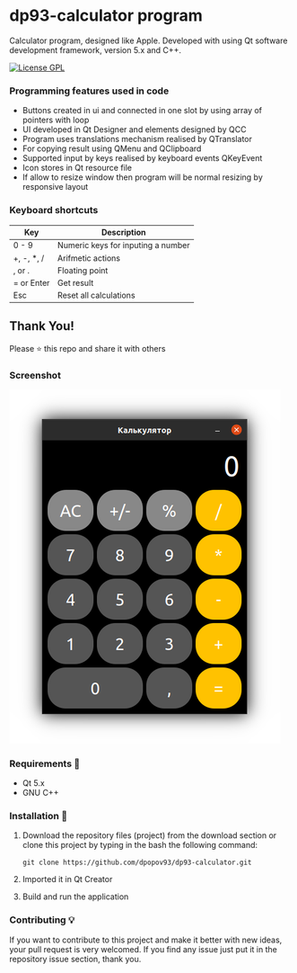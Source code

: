 # dp93-calculator program
Calculator program, designed like Apple. Developed with
using Qt software development framework, version 5.x and C++.

[![License GPL](https://img.shields.io/badge/license-GPL-blue.svg)](LICENSE)

### Programming features used in code
* Buttons created in ui and connected in one slot by using array of pointers with loop
* UI developed in Qt Designer and elements designed by QCC
* Program uses translations mechanism realised by QTranslator
* For copying result using QMenu and QClipboard
* Supported input by keys realised by keyboard events QKeyEvent
* Icon stores in Qt resource file
* If allow to resize window then program will be normal resizing by responsive layout

### Keyboard shortcuts
| Key        | Description                        |
| ---------- | ---------------------------------- |
| 0 - 9      | Numeric keys for inputing a number |
| +, -, *, / | Arifmetic actions                  |
| , or .     | Floating point                     |
| = or Enter | Get result                         |
| Esc        | Reset all calculations             |

## Thank You!
Please ⭐️ this repo and share it with others

### Screenshot
![Calculator - screenshot](screenshot/calc.png)

### Requirements 🔧
* Qt 5.x
* GNU C++

### Installation 🔌
1. Download the repository files (project) from the download section or clone this project by typing in the bash the following command:

       git clone https://github.com/dpopov93/dp93-calculator.git
3. Imported it in Qt Creator
4. Build and run the application

### Contributing 💡
If you want to contribute to this project and make it better with new ideas, your pull request is very welcomed.
If you find any issue just put it in the repository issue section, thank you.
